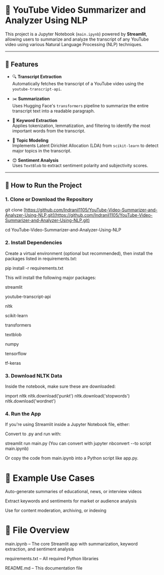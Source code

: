 # 🎥 YouTube Video Summarizer and Analyzer Using NLP

This project is a Jupyter Notebook (`main.ipynb`) powered by **Streamlit**, allowing users to summarize and analyze the transcript of any YouTube video using various Natural Language Processing (NLP) techniques.

---

## 📌 Features

- 🔍 **Transcript Extraction**  
  Automatically fetches the transcript of a YouTube video using the `youtube-transcript-api`.

- ✂️ **Summarization**  
  Uses Hugging Face's `transformers` pipeline to summarize the entire transcript text into a readable paragraph.

- 🔑 **Keyword Extraction**  
  Applies tokenization, lemmatization, and filtering to identify the most important words from the transcript.

- 🧠 **Topic Modeling**  
  Implements Latent Dirichlet Allocation (LDA) from `scikit-learn` to detect major topics in the transcript.

- 😊 **Sentiment Analysis**  
  Uses `TextBlob` to extract sentiment polarity and subjectivity scores.

---

## 🚀 How to Run the Project

### 1. Clone or Download the Repository

git clone [https://github.com/Indranil1105/YouTube-Video-Summarizer-and-Analyzer-Using-NLP.git](https://github.com/Indranil1105/YouTube-Video-Summarizer-and-Analyzer-Using-NLP.git)

cd YouTube-Video-Summarizer-and-Analyzer-Using-NLP

### 2. Install Dependencies
Create a virtual environment (optional but recommended), then install the packages listed in requirements.txt:


pip install -r requirements.txt

This will install the following major packages:

 streamlit

youtube-transcript-api

nltk

scikit-learn

transformers

textblob

numpy

tensorflow

tf-keras


### 3. Download NLTK Data
   
Inside the notebook, make sure these are downloaded:

import nltk
nltk.download('punkt')
nltk.download('stopwords')
nltk.download('wordnet')

### 4. Run the App
If you're using Streamlit inside a Jupyter Notebook file, either:

Convert to .py and run with:


streamlit run main.py
(You can convert with jupyter nbconvert --to script main.ipynb)

Or copy the code from main.ipynb into a Python script like app.py.

# 🧪 Example Use Cases
Auto-generate summaries of educational, news, or interview videos

Extract keywords and sentiments for market or audience analysis

Use for content moderation, archiving, or indexing

# 📄 File Overview
main.ipynb – The core Streamlit app with summarization, keyword extraction, and sentiment analysis

requirements.txt – All required Python libraries

README.md – This documentation file

